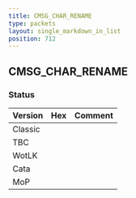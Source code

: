 ```yaml
---
title: CMSG_CHAR_RENAME
type: packets
layout: single_markdown_in_list
position: 712
---
```


## CMSG_CHAR_RENAME

### Status

Version | Hex | Comment
---------- | ---------- | ---------- 
Classic |  |  
TBC |  |  
WotLK |  |  
Cata |  |  
MoP |  |  